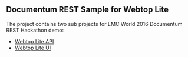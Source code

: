 ## Documentum REST Sample for Webtop Lite

The project contains two sub projects for EMC World 2016 Documentum REST Hackathon demo:
* [Webtop Lite API](https://github.com/Enterprise-Content-Management/emcworld2016-hackathon-documentum-rest/tree/master/webtop-lite-api)
* [Webtop Lite UI](https://github.com/Enterprise-Content-Management/emcworld2016-hackathon-documentum-rest/tree/master/webtop-lite-ui)




